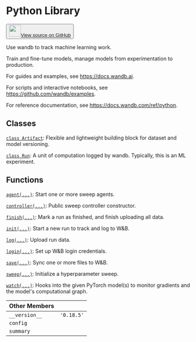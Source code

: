 # Python Library

<!-- Insert buttons and diff -->


<p><button style={{display: 'flex', alignItems: 'center', backgroundColor: 'white', border: '1px solid #ddd', padding: '10px', borderRadius: '6px', cursor: 'pointer', boxShadow: '0 2px 3px rgba(0,0,0,0.1)', transition: 'all 0.3s'}}><a href='https://www.github.com/wandb/wandb/tree/v0.18.5/wandb/__init__.py' style={{fontSize: '1.2em', display: 'flex', alignItems: 'center'}}><img src='https://github.githubassets.com/images/modules/logos_page/GitHub-Mark.png' height='32px' width='32px' style={{marginRight: '10px'}}/>View source on GitHub</a></button></p>


Use wandb to track machine learning work.

Train and fine-tune models, manage models from experimentation to production.

For guides and examples, see https://docs.wandb.ai.

For scripts and interactive notebooks, see https://github.com/wandb/examples.

For reference documentation, see https://docs.wandb.com/ref/python.

## Classes

[`class Artifact`](./artifact.md): Flexible and lightweight building block for dataset and model versioning.

[`class Run`](./run.md): A unit of computation logged by wandb. Typically, this is an ML experiment.

## Functions

[`agent(...)`](./agent.md): Start one or more sweep agents.

[`controller(...)`](./controller.md): Public sweep controller constructor.

[`finish(...)`](./finish.md): Mark a run as finished, and finish uploading all data.

[`init(...)`](./init.md): Start a new run to track and log to W&B.

[`log(...)`](./log.md): Upload run data.

[`login(...)`](./login.md): Set up W&B login credentials.

[`save(...)`](./save.md): Sync one or more files to W&B.

[`sweep(...)`](./sweep.md): Initialize a hyperparameter sweep.

[`watch(...)`](./watch.md): Hooks into the given PyTorch model(s) to monitor gradients and the model's computational graph.

| Other Members |  |
| :--- | :--- |
|  `__version__`<a id="__version__"></a> |  `'0.18.5'` |
|  `config`<a id="config"></a> |   |
|  `summary`<a id="summary"></a> |   |
